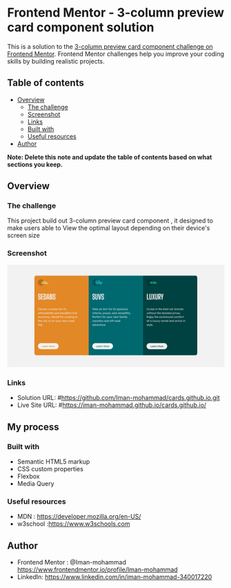 # Frontend Mentor - 3-column preview card component solution

This is a solution to the [3-column preview card component challenge on Frontend Mentor](https://www.frontendmentor.io/challenges/3column-preview-card-component-pH92eAR2-). Frontend Mentor challenges help you improve your coding skills by building realistic projects. 

## Table of contents

- [Overview](#overview)
  - [The challenge](#the-challenge)
  - [Screenshot](#screenshot)
  - [Links](#links)
  - [Built with](#built-with)
  - [Useful resources](#useful-resources)
- [Author](#author)

**Note: Delete this note and update the table of contents based on what sections you keep.**

## Overview

### The challenge
This project build out 3-column preview card component , it designed to make users  able to View the optimal layout depending on their device's screen size

### Screenshot

<img src="./Screenshot 2022-03-03 at 15-42-43 Cards Preview.png">

### Links

- Solution URL: #https://github.com/Iman-mohammad/cards.github.io.git
- Live Site URL: #https://iman-mohammad.github.io/cards.github.io/

## My process

### Built with

- Semantic HTML5 markup
- CSS custom properties
- Flexbox
- Media Query  


### Useful resources

- MDN : https://developer.mozilla.org/en-US/ 
- w3school :https://www.w3schools.com  

## Author

- Frontend Mentor  : @Iman-mohammad https://www.frontendmentor.io/profile/Iman-mohammad
- LinkedIn:  https://www.linkedin.com/in/iman-mohammad-340017220 


